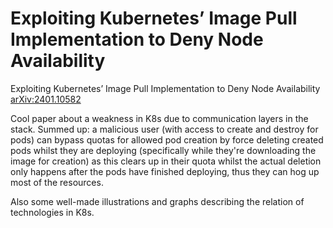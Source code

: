 # Exploiting Kubernetes’ Image Pull Implementation to Deny Node Availability
Exploiting Kubernetes’ Image Pull Implementation to Deny Node Availability [arXiv:2401.10582](https://arxiv.org/abs/2401.10582)

Cool paper about a weakness in K8s due to communication layers in the stack. Summed up: a malicious user (with access to create and destroy for pods) can bypass quotas for allowed pod creation by force deleting created pods whilst they are deploying (specifically while they're downloading the image for creation) as this clears up in their quota whilst the actual deletion only happens after the pods have finished deploying, thus they can hog up most of the resources.

Also some well-made illustrations and graphs describing the relation of technologies in K8s. 
